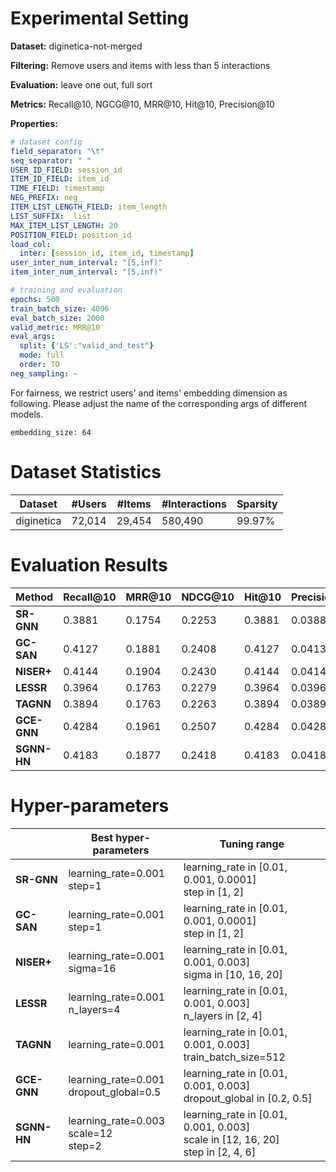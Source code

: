 # Experimental Setting

**Dataset:** diginetica-not-merged

**Filtering:** Remove users and items with less than 5 interactions

**Evaluation:** leave one out, full sort

**Metrics:** Recall@10, NGCG@10, MRR@10, Hit@10, Precision@10

**Properties:**

```yaml
# dataset config
field_separator: "\t"
seq_separator: " "
USER_ID_FIELD: session_id
ITEM_ID_FIELD: item_id
TIME_FIELD: timestamp
NEG_PREFIX: neg_
ITEM_LIST_LENGTH_FIELD: item_length
LIST_SUFFIX: _list
MAX_ITEM_LIST_LENGTH: 20
POSITION_FIELD: position_id
load_col:
  inter: [session_id, item_id, timestamp]
user_inter_num_interval: "[5,inf)"
item_inter_num_interval: "[5,inf)"

# training and evaluation
epochs: 500
train_batch_size: 4096
eval_batch_size: 2000
valid_metric: MRR@10
eval_args:
  split: {'LS':"valid_and_test"}
  mode: full
  order: TO
neg_sampling: ~
```

For fairness, we restrict users' and items' embedding dimension as following. Please adjust the name of the corresponding args of different models.
```
embedding_size: 64
```

# Dataset Statistics

| Dataset    | #Users | #Items | #Interactions | Sparsity |
| ---------- | ------ | ------ | ------------- | -------- |
| diginetica | 72,014 | 29,454 | 580,490       | 99.97%   |

# Evaluation Results

| Method               | Recall@10 | MRR@10 | NDCG@10 | Hit@10 | Precision@10 |
| -------------------- | --------- | ------ | ------- | ------ | ------------ |
| **SR-GNN**           | 0.3881    | 0.1754 | 0.2253  | 0.3881 | 0.0388       |
| **GC-SAN**           | 0.4127    | 0.1881 | 0.2408  | 0.4127 | 0.0413       |
| **NISER+**           | 0.4144    | 0.1904 | 0.2430  | 0.4144 | 0.0414       |
| **LESSR**            | 0.3964    | 0.1763 | 0.2279  | 0.3964 | 0.0396       |
| **TAGNN**            | 0.3894    | 0.1763 | 0.2263  | 0.3894 | 0.0389       |
| **GCE-GNN**          | 0.4284    | 0.1961 | 0.2507  | 0.4284 | 0.0428       |
| **SGNN-HN**          | 0.4183    | 0.1877 | 0.2418  | 0.4183 | 0.0418       |

# Hyper-parameters

|                      | Best hyper-parameters                                                     | Tuning range                                                     |
| -------------------- | ------------------------------------------------------------ | ------------------------------------------------------------ |
| **SR-GNN**            | learning_rate=0.001<br />step=1                              | learning_rate in [0.01, 0.001, 0.0001]<br />step in [1, 2]    |
| **GC-SAN**            | learning_rate=0.001<br />step=1                              | learning_rate in [0.01, 0.001, 0.0001]<br />step in [1, 2]    |
| **NISER+**            | learning_rate=0.001<br />sigma=16                              | learning_rate in [0.01, 0.001, 0.003]<br />sigma in [10, 16, 20]    |
| **LESSR**            | learning_rate=0.001<br />n_layers=4                              | learning_rate in [0.01, 0.001, 0.003]<br />n_layers in [2, 4]    |
| **TAGNN**            | learning_rate=0.001                              | learning_rate in [0.01, 0.001, 0.003]<br />train_batch_size=512    |
| **GCE-GNN**            | learning_rate=0.001<br />dropout_global=0.5                              | learning_rate in [0.01, 0.001, 0.003]<br />dropout_global in [0.2, 0.5]    |
| **SGNN-HN**            | learning_rate=0.003<br />scale=12<br />step=2                              | learning_rate in [0.01, 0.001, 0.003]<br />scale in [12, 16, 20]<br />step in [2, 4, 6]    |
